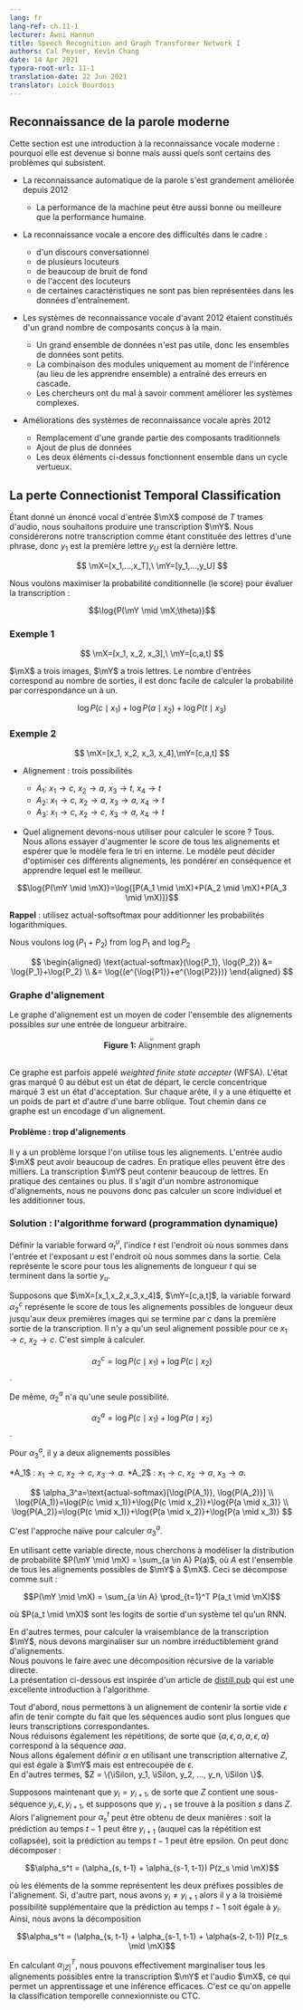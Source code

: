 ```yaml
---
lang: fr
lang-ref: ch.11-1
lecturer: Awni Hannun
title: Speech Recognition and Graph Transformer Network I
authors: Cal Peyser, Kevin Chang
date: 14 Apr 2021
typora-root-url: 11-1
translation-date: 22 Jun 2021
translator: Loïck Bourdois
---
```



<!--
## Modern Speech Recognition

This section is a high level introduction to speech recognition and modern speech recognition specifically why it's become so good, but what are some of the problems still.

* Automatic speech recognition has greatly improved since 2012
    * Machine perforamnce can be as good or better than human level perfomance
* Speech recognition still struggles in
    * conversational speech
    * mutiple speakers
    * lots of background noise
    * the accent of the speakers
    * certain features not well represented in the training data
* Pre 2012 speech recogonition systems consisted of lots of many hand engineered components
    * larger dataset is not useful so datasets reamin small
    * combining modules only at inference time instead of learning them together allowed for errors to cascade
    * researchers hard to know how to improve complex systems

* Post 2012 speech recogonition systems improvements
    * replaced a lot of the traditional components
    * add more data
    * above two together work in a virtuous cycle
-->

## Reconnaissance de la parole moderne

Cette section est une introduction à la reconnaissance vocale moderne : pourquoi elle est devenue si bonne mais aussi quels sont certains des problèmes qui subsistent.

* La reconnaissance automatique de la parole s'est grandement améliorée depuis 2012
    * La performance de la machine peut être aussi bonne ou meilleure que la performance humaine.
* La reconnaissance vocale a encore des difficultés dans le cadre :
    * d'un discours conversationnel
    * de plusieurs locuteurs
    * de beaucoup de bruit de fond
    * de l'accent des locuteurs
    * de certaines caractéristiques ne sont pas bien représentées dans les données d'entraînement.
* Les systèmes de reconnaissance vocale d'avant 2012 étaient constitués d'un grand nombre de composants conçus à la main.
    * Un grand ensemble de données n'est pas utile, donc les ensembles de données sont petits.
    * La combinaison des modules uniquement au moment de l'inférence (au lieu de les apprendre ensemble) a entraîné des erreurs en cascade.
    * Les chercheurs ont du mal à savoir comment améliorer les systèmes complexes.

* Améliorations des systèmes de reconnaissance vocale après 2012
    * Remplacement d'une grande partie des composants traditionnels
    * Ajout de plus de données
    * Les deux éléments ci-dessus fonctionnent ensemble dans un cycle vertueux.


<!--
## The CTC Loss

Given some input speech utterance $\mX$, which consists of $T$ frames of audio. We desire to produce a transcription $\mY$ and we'll think of our transcription as consisting of the letters of a sentence, so $y_1$ is the first letter $y_U$ is the last letter.

$$
\mX=[x_1,...,x_T],\ \mY=[y_1,...,y_U]
$$

Compute conditional probability(the score) to evaluate transcription, we want to maximize the probability.

$$\log{P(\mY \mid \mX;\theta)}$$
-->

## La perte Connectionist Temporal Classification

Étant donné un énoncé vocal d'entrée $\mX$ composé de $T$ trames d'audio, nous souhaitons produire une transcription $\mY$. Nous considérerons notre transcription comme étant constituée des lettres d'une phrase, donc $y_1$ est la première lettre $y_U$ est la dernière lettre.

$$
\mX=[x_1,...,x_T],\ \mY=[y_1,...,y_U]
$$

Nous voulons maximiser la probabilité conditionnelle (le score) pour évaluer la transcription :

$$\log{P(\mY \mid \mX;\theta)}$$



<!--
### Example 1

$$
\mX=[x_1, x_2, x_3],\ \mY=[c,a,t]
$$

$\mX$ has three frames, $\mY$ has three letters, the number of inputs matches the number of outputs, it's easy to compute the probability by one to one mapping.

$$\log{P(c \mid x_1)} + \log{P(a \mid x_2)} + \log{P(t \mid x_3)}$$
-->

### Exemple 1

$$
\mX=[x_1, x_2, x_3],\ \mY=[c,a,t]
$$

$\mX$ a trois images, $\mY$ a trois lettres. Le nombre d'entrées correspond au nombre de sorties, il est donc facile de calculer la probabilité par correspondance un à un.

$$\log{P(c \mid x_1)} + \log{P(a \mid x_2)} + \log{P(t \mid x_3)}$$


<!--
### Example 2

$$
\mX=[x_1, x_2, x_3, x_4],\ \mY=[c,a,t]
$$

* Alignment: three possible ways
    * $A_1$: $x_1\rightarrow c$, $x_2\rightarrow a$, $x_3\rightarrow t$, $x_4\rightarrow t$
    * $A_2$: $x_1\rightarrow c$, $x_2\rightarrow a$, $x_3\rightarrow a$, $x_4\rightarrow t$
    * $A_3$: $x_1\rightarrow c$, $x_2\rightarrow c$, $x_3\rightarrow a$, $x_4\rightarrow t$
    
* Which alignment should we use to compute the score?
    * All of them. We're going to try to increase the score of all alignments and then hope the model sorts things out internally. The model can decide to optimize these different alignments and weight them accordingly and learn which one is the best.
    
$$\log{P(\mY \mid \mX)}=\log{[P(A_1 \mid \mX)+P(A_2 \mid \mX)+P(A_3 \mid \mX)]}$$
    
**Reminder**: use actual-softsoftmax to sum log probabilities.

We want $\log{(P_1+P_2)}$ from $\log{P_1}$ and $\log{P_2}$

$$
\begin{aligned}
\text{actual-softmax}(\log{P_1}, \log{P_2}) 
&= \log{P_1}+\log{P_2} \\
&= \log{(e^{\log{P1}}+e^{\log{P2}})}
\end{aligned}
$$
-->

### Exemple 2

$$
\mX=[x_1, x_2, x_3, x_4],\mY=[c,a,t]
$$

* Alignement : trois possibilités
    * $A_1$: $x_1\rightarrow c$, $x_2\rightarrow a$, $x_3\rightarrow t$, $x_4\rightarrow t$
    * $A_2$: $x_1\rightarrow c$, $x_2\rightarrow a$, $x_3\rightarrow a$, $x_4\rightarrow t$
    * $A_3$: $x_1\rightarrow c$, $x_2\rightarrow c$, $x_3\rightarrow a$, $x_4\rightarrow t$
    
* Quel alignement devons-nous utiliser pour calculer le score ?
Tous. Nous allons essayer d'augmenter le score de tous les alignements et espérer que le modèle fera le tri en interne. Le modèle peut décider d'optimiser ces différents alignements, les pondérer en conséquence et apprendre lequel est le meilleur.
    
$$\log{P(\mY \mid \mX)}=\log{[P(A_1 \mid \mX)+P(A_2 \mid \mX)+P(A_3 \mid \mX)]}$$
    
**Rappel** : utilisez actual-softsoftmax pour additionner les probabilités logarithmiques.

Nous voulons $\log{(P_1+P_2)}$ from $\log{P_1}$ and $\log{P_2}$

$$
\begin{aligned}
\text{actual-softmax}(\log{P_1}, \log{P_2}) 
&= \log{P_1}+\log{P_2} \\
&= \log{(e^{\log{P1}}+e^{\log{P2}})}
\end{aligned}
$$

<!--
### Alignment graph

Alignment graph is a way to encode the set of possible alignments to an arbitrary length input.
    
<center>
<img src="{{site.baseurl}}/images/week11/11-1/figure1.png" style="zoom: 40%; background-color:#DCDCDC;"/><br>
<b>Figure 1:</b> Alignment graph<br>
<br>
</center>

This graph is sometimes called weighted finite state accepter(WFSA). The bold state marked 0 at the beginning is a start state, the concentric circle marked 3 is an accepting state. On each edge, there're a label and a weight on both sides of a slash. Any path in this graph is an encoding of an alignment.
-->    

### Graphe d'alignement

Le graphe d'alignement est un moyen de coder l'ensemble des alignements possibles sur une entrée de longueur arbitraire.
    
<center>
<img src="{{site.baseurl}}/images/week11/11-1/figure1.png" style="zoom: 40%; background-color:#DCDCDC;"/><br>
<b>Figure 1:</b> Alignment graph<br>
<br>
</center>

Ce graphe est parfois appelé *weighted finite state accepter* (WFSA). L'état gras marqué 0 au début est un état de départ, le cercle concentrique marqué 3 est un état d'acceptation. 
Sur chaque arête, il y a une étiquette et un poids de part et d'autre d'une barre oblique. Tout chemin dans ce graphe est un encodage d'un alignement.


<!--
### Problem: too many alignments

There's a problem when using all of the alignments. The $\mX$ input audio can have lots of frames, in practice they can be as high as thousands.
 The $\mY$ transcription can have lots of letters, in practice it can be hundreds or more. This is an astronomically large number of alignments, so we can't compute indivual score and sum all of them.
-->

#### Problème : trop d'alignements

Il y a un problème lorsque l'on utilise tous les alignements. L'entrée audio $\mX$ peut avoir beaucoup de cadres. En pratique elles peuvent être des milliers.
La transcription $\mY$ peut contenir beaucoup de lettres. En pratique des centaines ou plus. 
Il s'agit d'un nombre astronomique d'alignements, nous ne pouvons donc pas calculer un score individuel et les additionner tous.


<!--
### Solution: the forward algorithm(dynamic programming)

Define forward variable $\alpha_t^u$, the subscript $t$ is where we are in the input and the superscript $u$ is where we are in the output. This represents the score for all alignments of length $t$ which end in the output $y_u$.

Suppose $\mX=[x_1,x_2,x_3,x_4]$, $\mY=[c,a,t]$, the forward variable $\alpha_2^c$ represents the score of all possible alignments of length two up to the first two frames that ends in $c$ in the first output of the transcription. There's only one possible alignment for that $x_1\rightarrow c$, $x_2\rightarrow c$. This is simple to compute.

$$\alpha_2^c=\log{P(c \mid x_1)}+\log{P(c \mid x_2)}$$

Similarly, $\alpha_2^a$ has only one possibility.

$$\alpha_2^a=\log{P(c \mid x_1)}+\log{P(a \mid x_2)}$$

For $\alpha_3^a$, there are two possible alignments

* $A_1$: $x_1\rightarrow c$, $x_2\rightarrow c$, $x_3\rightarrow a$
* $A_2$: $x_1\rightarrow c$, $x_2\rightarrow a$, $x_3\rightarrow a$

$$
\alpha_3^a=\text{actual-softmax}[\log{P(A_1)}, \log{P(A_2)}] \\
\log{P(A_1)}=\log{P(c \mid x_1)}+\log{P(c \mid x_2)}+\log{P(a \mid x_3)} \\
\log{P(A_2)}=\log{P(c \mid x_1)}+\log{P(a \mid x_2)}+\log{P(a \mid x_3)}
$$

This is the naive approch to compute $\alpha_3^a$.

Using this forward variable, we seek to model the probablity distribution $P(\mY \mid \mX) = \sum_{a \in A} P(a)$, where $A$ is the set of all possible alignments from $\mY$ to $\mX$.  This decomposes as 

$$P(\mY \mid \mX) = \sum_{a \in A}  \prod_{t=1}^T P(a_t \mid \mX)$$

where $P(a_t \mid \mX)$ are the output logits of a system such as an RNN. That is, to compute the likelihood of the transcript $\mY$ we must marginalize over an intractably large number of alignments.  We may do this with a recursive decomposition of the forward variable.  The below presentation is inspired by https://distill.pub/2017/ctc/, which is an excellent introduction to the algorithm.

First, we permit an alignment to contain the empty output $\epsilon$ in order to account for the fact that audio sequences are longer than their corresponding transcripts.  We also collapse repetitions, so that $\{a, \epsilon, a, a, \epsilon, a\}$ corresponds to the sequence $aaa$.  We will also define $\alpha$ using an alternative transcript $Z$, which is equal to $\mY$ but is interspersed with $\epsilon$.  That is, $Z = \{\epsilon, y_1, \epsilon, y_2, ..., y_n, \epsilon \}$.

Now, suppose $y_i = y_{i+1}$, so that $Z$ contains a subsequence $y_i, \epsilon, y_{i+1}$, and suppose $y_{i+1}$ occurs at position $s$ in $Z$.  Then the alignment for $\alpha_{s}^t$ can be arrived at by one of two ways: either the prediction at time $t-1$ can be $y_{i+1}$ (in which case the repetition is collapesed) or else the prediction at time $t-1$ can be epsilon.  So, we may decompose:

$$\alpha_s^t = (\alpha_{s, t-1} + \alpha_{s-1, t-1}) P(z_s \mid \mX)$$

where the elements of the sum represent the two possible prefixes to the alignment.  If, on the other hand, we have $y_i \ne y_{i+1}$ then there is the additional third possiblity that the prediction at time $t-1$ is equal to $y_i$.  So, we have the decomposition

$$\alpha_s^t = (\alpha_{s, t-1} + \alpha_{s-1, t-1} + \alpha{s-2, t-1}) P(z_s \mid \mX)$$

By computing $\alpha_{\vert Z\vert}^{T}$, we may effectively marginalize over all possible alignments between the transcript $\mY$ and the audio $\mX$, allowing efficient training and inference.  This is called Connectionist Temporal Classification, or CTC.
-->


### Solution : l'algorithme forward (programmation dynamique)

Définir la variable forward $\alpha_t^u$, l'indice $t$ est l'endroit où nous sommes dans l'entrée et l'exposant $u$ est l'endroit où nous sommes dans la sortie. 
Cela représente le score pour tous les alignements de longueur $t$ qui se terminent dans la sortie $y_u$.

Supposons que $\mX=[x_1,x_2,x_3,x_4]$, $\mY=[c,a,t]$, la variable forward $\alpha_2^c$ représente le score de tous les alignements possibles de longueur deux jusqu'aux deux premières images qui se termine par $c$ dans la première sortie de la transcription. 
Il n'y a qu'un seul alignement possible pour ce $x_1\rightarrow c$, $x_2\rightarrow c$. C'est simple à calculer.

$$\alpha_2^c=\log{P(c \mid x_1)}+\log{P(c \mid x_2)}$$.

De même, $\alpha_2^a$ n'a qu'une seule possibilité.

$$\alpha_2^a=\log{P(c \mid x_1)}+\log{P(a \mid x_2)}$$.

Pour $\alpha_3^a$, il y a deux alignements possibles

*A_1$ : $x_1\rightarrow c$, $x_2\rightarrow c$, $x_3\rightarrow a$.
*A_2$ : $x_1\rightarrow c$, $x_2\rightarrow a$, $x_3\rightarrow a$.

$$
\alpha_3^a=\text{actual-softmax}[\log{P(A_1)}, \log{P(A_2)}] \\
\log{P(A_1)}=\log{P(c \mid x_1)}+\log{P(c \mid x_2)}+\log{P(a \mid x_3)} \\
\log{P(A_2)}=\log{P(c \mid x_1)}+\log{P(a \mid x_2)}+\log{P(a \mid x_3)}
$$

C'est l'approche naïve pour calculer $\alpha_3^a$.

En utilisant cette variable directe, nous cherchons à modéliser la distribution de probabilité $P(\mY \mid \mX) = \sum_{a \in A} P(a)$, où $A$ est l'ensemble de tous les alignements possibles de $\mY$ à $\mX$.  Ceci se décompose comme suit :

$$P(\mY \mid \mX) = \sum_{a \in A} \prod_{t=1}^T P(a_t \mid \mX)$$

où $P(a_t \mid \mX)$ sont les logits de sortie d'un système tel qu'un RNN.

En d'autres termes, pour calculer la vraisemblance de la transcription $\mY$, nous devons marginaliser sur un nombre irréductiblement grand d'alignements.  
Nous pouvons le faire avec une décomposition récursive de la variable directe.  
La présentation ci-dessous est inspirée d'un article de [distill.pub](https://distill.pub/2017/ctc/) qui est une excellente introduction à l'algorithme.


Tout d'abord, nous permettons à un alignement de contenir la sortie vide $\epsilon$ afin de tenir compte du fait que les séquences audio sont plus longues que leurs transcriptions correspondantes.  
Nous réduisons également les répétitions, de sorte que $\{a, \epsilon, a, a, \epsilon, a\}$ correspond à la séquence $aaa$.  
Nous allons également définir $\alpha$ en utilisant une transcription alternative $Z$, qui est égale à $\mY$ mais est entrecoupée de $\epsilon$.  
En d'autres termes, $Z = \{\iSilon, y_1, \iSilon, y_2, ..., y_n, \iSilon \}$.

Supposons maintenant que $y_i = y_{i+1}$, de sorte que $Z$ contient une sous-séquence $y_i, \epsilon, y_{i+1}$, et supposons que $y_{i+1}$ se trouve à la position $s$ dans $Z$.  
Alors l'alignement pour $\alpha_{s}^t$ peut être obtenu de deux manières : soit la prédiction au temps $t-1$ peut être $y_{i+1}$ (auquel cas la répétition est collapsée), soit la prédiction au temps $t-1$ peut être epsilon.  On peut donc décomposer :

$$\alpha_s^t = (\alpha_{s, t-1} + \alpha_{s-1, t-1}) P(z_s \mid \mX)$$

où les éléments de la somme représentent les deux préfixes possibles de l'alignement.  Si, d'autre part, nous avons $y_i \ne y_{i+1}$ alors il y a la troisième possibilité supplémentaire que la prédiction au temps $t-1$ soit égale à $y_i$.  Ainsi, nous avons la décomposition

$$\alpha_s^t = (\alpha_{s, t-1} + \alpha_{s-1, t-1} + \alpha{s-2, t-1}) P(z_s \mid \mX)$$

En calculant $\alpha_{\vert Z\vert}^{T}$, nous pouvons effectivement marginaliser tous les alignements possibles entre la transcription $\mY$ et l'audio $\mX$, ce qui permet un apprentissage et une inférence efficaces.  C'est ce qu'on appelle la classification temporelle connexionniste ou CTC.

